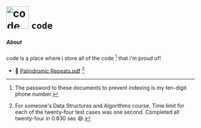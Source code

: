 # <img alt="code" src="https://bananasrlowkeygood.github.io/code/header.png" height="60"> ``code``

##### About 

code is a place where i store all of the code [^1] that i'm proud of!

- 📄 [ Palindromic Repeats.pdf](ewRBqe58iHMcvJNSe9DloUhSMI6JwFkh2pG0x3JoK6O92KQ98Y.pdf) [^2]

[^1]: The password to these documents to prevent indexing is my ten-digit phone number. 
[^2]: For someone's Data Structures and Algorithms course. Time limit for each of the twenty-four test cases was one second. Completed all twenty-four in 0.830 sec 😄. 
